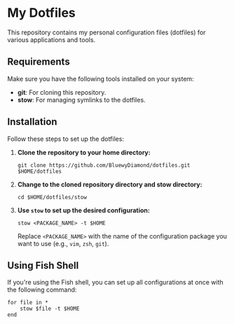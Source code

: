 # My Dotfiles

This repository contains my personal configuration files (dotfiles) for various applications and tools.

## Requirements

Make sure you have the following tools installed on your system:

-  **git**: For cloning this repository.
-  **stow**: For managing symlinks to the dotfiles.

## Installation

Follow these steps to set up the dotfiles:

1. **Clone the repository to your home directory:**

   ```shell
   git clone https://github.com/BluewyDiamond/dotfiles.git $HOME/dotfiles
   ```

2. **Change to the cloned repository directory and stow directory:**

   ```shell
   cd $HOME/dotfiles/stow
   ```

3. **Use `stow` to set up the desired configuration:**
   ```shell
   stow <PACKAGE_NAME> -t $HOME
   ```
   Replace `<PACKAGE_NAME>` with the name of the configuration package you want to use (e.g., `vim`, `zsh`, `git`).

## Using Fish Shell

If you're using the Fish shell, you can set up all configurations at once with the following command:

```fish
for file in *
    stow $file -t $HOME
end
```
